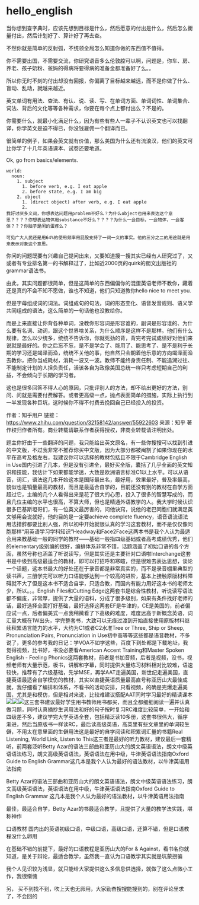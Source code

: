 # hello_english

当你想到查字典时，应该先想到目标是什么，然后愿意的付出是什么，然后怎么衡量付出，然后计划好了、算计好了再去查。

不然你就是简单的反射弧，不统领全局怎么知道你做的东西值不值得。

你不需要出国，不需要交流，你研究语音多么伦敦腔可以啊，问题是，你车、房、养老、孩子奶粉、爸妈的得病将要得病的准备金都准备好了么。。

所以你无时不刻的付出却没有回报，你偏离了目标越来越远，而不是你做了什么、盲动、乱动，就越来越近。

英文单词有用法、查法、有认、说、读、写、在单词方面、单词词性、单词集合、词法、背后的文化等等各种需求，你要在每个点上都付出么？不是的。

你需要什么，就最小化满足什么，因为有些有些人一辈子不认识英文也可以找翻译，你学英文是迫不得已，你没钱雇佣一个翻译而已。

很简单的例子，如果会英文就有价值，那么美国为什么还有流浪汉，他们的英文可比你学了十几年英语课本、试卷还要地道。

Ok, go from basics/elements.

```
world:
  noun: 
    1. subject
      1. before verb, e.g. I eat apple
      2. before state, e.g. I am big
    2. object
      1. (direct object) after verb, e.g. I eat apple
      2. 
我好讨厌多义词，你想表达问题用problem不好么？为什么object也用来表达这个意思？？？？你想表达物体用substance不好么？？？？为什么一会目标，一会物体，一会客体？？？你脑子是闲的蛋疼么？

可见广大人民还是用64%的使用频率用屁股支持了一词一义的事实。他的三分之二的用途就是用来表示对象这个意思。
```

你问的问题既要有兴趣自己提问出来，又要知道搜一搜其实已经有人研究过了，又或者有专业排名第一的书解释过了，比如近2000页的quirk的朗文出版社的grammar语法书。

由此，其实问题都很简单，但是这简单的东西偏偏你的混蛋英语老师不教你，藏着还是真的不会不知不愿做，谁也不知道，他们只知道教你hello nice to meet you.

但是字母组成词的词法。词组成句的句法，词的形态变化、语音发音规则、语义学共同组成的语法，这么简单的一句话他也没教给你。

而是上来直接让你背各种单词，没教你形容词是形容谁的，副词是形容谁的、为什么要有名词、动词，跟这个世界啥关系，为什么顺序是这样不是那样。他们有什么规律，怎么以少统多，统统不告诉你，你就死劲的背，背完考完试成绩好对他们来说就是最好的。你之后忘不忘，是不是学会了、能用了、能思考了、是不是利于长期的学习还是竭泽而渔，统统不关他的事，他自然只会朝着他乐意的方向竭泽而渔去教你，把你当成耗材，消耗一波又一波。教师不能终身责任制、不能追溯过往、不能制定计划的人担负责任，活该各自为政像美国总统一样只考虑短期自己的利益，不会倾向于长期的学习者。

这也是很多回答不得人心的原因，只批评别人的方法，却不给出更好的方法，别问、问就是需要付费解答。或者更高级一点，抛点表面简单的措施，实际上执行到一半发现各种巨坑，这时候你不得不付费去挽回自己已经投入的投资。

作者：知乎用户
链接：https://www.zhihu.com/question/32158142/answer/55922603
来源：知乎
著作权归作者所有。商业转载请联系作者获得授权，非商业转载请注明出处。

题主你好由于一些翻译的问题，我只能给出英文原名，有一些你搜搜可以找到引进的中文版，不过我非常不推荐你买中文版，因为大部分都被阉割了如果你现在的水平在高考及格左右，我建议你可以选择的教材包括且不限于Cambridge English in Use国内引进了几本，但是没有引进全，最好买全版，囊括了几乎全面的英文知识和技能，我估计下如果都能学透，大致是欧洲语言标准C1以上水平。可以从语音，词汇，语法这几本开始这本是国际最出名，最好用，效果最好，普及率最高，貌似也是销量最高的教材，而且是最适合自学的，目前还没有别的教材在自学方面超过它，主编的几个人看得出来是花了很大的心思，投入了很多的智慧写成的，而且几位主编的水平也很高，不算大师，但也是精通外语教学的人。我大学时候认识很多巴基斯坦哥们，有一位英文最厉害的，问他诀窍，说他的老巴同胞们就满足英文够用会说就好，他的目的是一定要achieve complete fluency，语音语流语法用法措辞都要比别人强，所以初中开始就很认真的学习这套教材，而不是仅仅像同胞那样“用英语学习学科知识”Headway和Face2Face这两本书是我个人认为最适合用来教基础一般的同学的教材——基础一般指四级基础或者高考成绩优秀，他们的elementary级别编的很好，编排体系非常不错，话题涵盖了初始口语的各个方面，虽然号称也涵盖了听说读写，但是其实还是主要针对口语啦Interchange这套书是中级到高级最适合的教材，即可以打招呼和寒暄，但是很难去表达思想，谈论一个话题，这本书最大的好处还在于录音都是非常真实的，而不是录音棚里典型的读书声，三册学完可以听力口语能够达到一个较高的进阶，基本上接触原版材料障碍就不大了但是这本书不适合自学，只适合教，而国内有能力用好这本书的老师太少，所以。。。English Files和Cutting Edge这两套书是综合性教材，听说读写语法都不偏废，非常厚，提供了大量的语料，分成了很多级别，如果有条件找好老师的话，最好选择全面打好基础，最好选择这两套EF是牛津的，CE是美国的，前者偏应试一点，后者偏美式一点我稍微看了下高级的难度，难度远高于新概念英语，词汇量大概在1W出头，学完整套书，大致可以无痕过渡到开始直接使用原版材料继续积累语言能力的水平，大约为C1或者C2水准Tree or Three, Ship or Sheep, Pronunciation Pairs, Pronunciation in Use初中高等等这些都是语音教材，不多说了，更多的参考我的日记：学VOA不如学这些，百度下到处都是下载地址，我觉得视频，比书好，书没必要看American Accent Training和Master Spoken English - Feeling Phonics这两套教材，前者是书加音频，后者是视频，没书，视频老师有大量示范，板书，讲解和字幕，同时提供大量练习材料相对比较难，语速较快，推荐有了六级基础，先学MSE，再学AAT走遍美国，新世纪走遍美国，直捷英语最适合自学模仿的教材，其实以直捷英语质量最高直号称亚历山大最佳成就，我仔细看了编排和体系，不看书的活动安排，只看视频，的确是完爆走遍美国，尤其是和模仿，但是相对来说，比较难建议搭配AAT同时学习最好的精读课本<img src="https://pic2.zhimg.com/50/04594202d6a2427c2aeb8f1747288965_720w.jpg?source=1940ef5c" data-caption="" data-size="normal" class="content_image"/><img src="https://pic1.zhimg.com/50/7ffc13bce12af225f0a05e85667a36ea_720w.jpg?source=1940ef5c" data-caption="" data-size="normal" class="content_image"/><img src="https://pic1.zhimg.com/50/8e2761ae65b8c968579bad822791a2ae_720w.jpg?source=1940ef5c" data-caption="" data-size="normal" class="content_image"/>这三套书建议最好学生用书教师用书都买，而且全都细细阅读一遍并认真做习题，同时认真摘抄生词用法和好的句子按时复习RC难度比较简单，一开始和四级差不多，建议学完大学英语全套，包括精泛读10多册，这套书很伟大，循序渐进，然后当原版书一样读RC，最后读高级英语，高英里有些文章里的单词较生僻，不用太在意里面的生僻用法这是最好的自学阅读和积累词汇量的书籍Real Listening, World Link, Listen to This这三者是最好的听力教材，建议最后一套精听，前两套泛听Betty Azar的语法三部曲和亚历山大的朗文英语语法，朗文中级英语语法练习，朗文高级英语语法，英语语法在用中级，牛津英语语法指南Oxford Guide to English Grammar这几本是我个人认为最好的语法教材，以牛津英语用法指南

Betty Azar的语法三部曲和亚历山大的朗文英语语法，朗文中级英语语法练习，朗文高级英语语法，英语语法在用中级，牛津英语语法指南Oxford Guide to English Grammar
这几本是我个人认为最好的语法教材，以牛津英语用法指南

最佳，最适合自学，Betty Azar的书最适合教学，且提供了大量的教学法实践，堪称神作

口语教材
国内出的英语初级口语，中级口语，高级口语，还算不错，但是口语教程没什么卵用

在基础不错的前提下，最好的口语教程是亚历山大的For & Against，看书名你就知道，是关于辩论，最适合教学，虽然我一直认为口语教学其实就是坑蒙拐骗

我个人见识较为浅显，就只能给大家提供这么多信息供选择，就做了这么点微小工作，我很惭愧

另，
买不到找不到，吹上天也无卵用，大家勤奋搜搜能搜到的，别在评论里求了，不会回的

